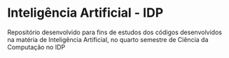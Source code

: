# Inteligência Artificial - IDP 

Repositório desenvolvido para fins de estudos dos códigos desenvolvidos na matéria de Inteligência Artificial, no quarto semestre de Ciência da Computação no IDP

